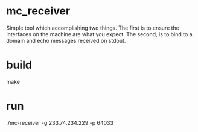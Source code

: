 # mc_receiver
Simple tool which accomplishing two things.  The first is to ensure the interfaces on the machine are what you expect.  The second, is to bind to a domain and echo messages received on stdout.

# build
make

# run
./mc-receiver -g 233.74.234.229 -p 64033
